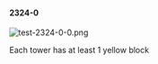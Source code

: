 #### 2324-0
![test-2324-0-0.png](https://github.com/lil-lab/nlvr/raw/master/nlvr/test/images/3/test-2324-0-0.png "test-2324-0-0.png")

Each tower has at least 1 yellow block